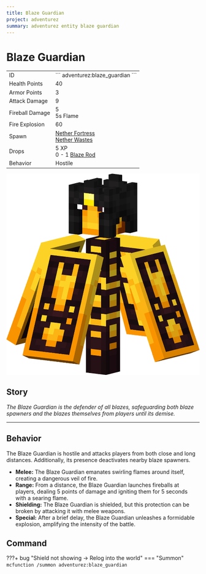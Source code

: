 ```yaml
---
title: Blaze Guardian
project: adventurez
summary: adventurez entity blaze guardian
---
```

# Blaze Guardian
<div class="combi">
<div class="divthing">
<table class="tablething">
    <tbody>
        <tr>
            <td class="first-column">ID</td>
            <td class="second-column">
            ```
            adventurez:blaze_guardian
            ```
            </td>
        </tr>
        <tr id="linear-top">
            <td class="first-column">Health Points</td>
            <td class="second-column">40</td>
        </tr>
        <tr id="linear-top">
            <td class="first-column">Armor Points</td>
            <td class="second-column">3</td>
        </tr>
        <tr id="linear-top">
            <td class="first-column">Attack Damage</td>
            <td class="second-column">9</td>
        </tr>
        <tr id="linear-top">
            <td class="first-column">Fireball Damage</td>
            <td class="second-column">5<br>5s Flame</td>
        </tr>
        <tr id="linear-top">
            <td class="first-column">Fire Explosion</td>
            <td class="second-column">60</td>
        </tr>
        <tr id="linear-top">
            <td class="first-column">Spawn</td>
            <td class="second-column"><a href="https://minecraft.fandom.com/wiki/Nether_Fortress" target="_blank">Nether Fortress</a><br><a href="https://minecraft.fandom.com/wiki/Nether_Wastes" target="_blank">Nether Wastes</a></td>
        </tr>
        <tr id="linear-top">
            <td class="first-column">Drops</td>
            <td class="second-column">5 XP<br>0 - 1 <a href="https://minecraft.fandom.com/wiki/Blaze_Rod" target="_blank">Blaze Rod</a></td>
        </tr>
        <tr id="linear-top">
            <td class="first-column">Behavior</td>
            <td class="second-column">Hostile</td>
        </tr>
    </tbody>
</table>
</div>
<div class="div-img-center">
<img src="../../../../assets/adventurez/entities/blaze_guardian.png" loading="lazy" />
</div>
</div>

## Story

*The Blaze Guardian is the defender of all blazes, safeguarding both blaze spawners and the blazes themselves from players until its demise.*

---

## Behavior

The Blaze Guardian is hostile and attacks players from both close and long distances. Additionally, its presence deactivates nearby blaze spawners.

* **Melee:** The Blaze Guardian emanates swirling flames around itself, creating a dangerous veil of fire.
* **Range:** From a distance, the Blaze Guardian launches fireballs at players, dealing 5 points of damage and igniting them for 5 seconds with a searing flame.
* **Shielding:** The Blaze Guardian is shielded, but this protection can be broken by attacking it with melee weapons.
* **Special:** After a brief delay, the Blaze Guardian unleashes a formidable explosion, amplifying the intensity of the battle.

## Command
???+ bug "Shield not showing -> Relog into the world"
    === "Summon"
        ```mcfunction
        /summon adventurez:blaze_guardian
        ```